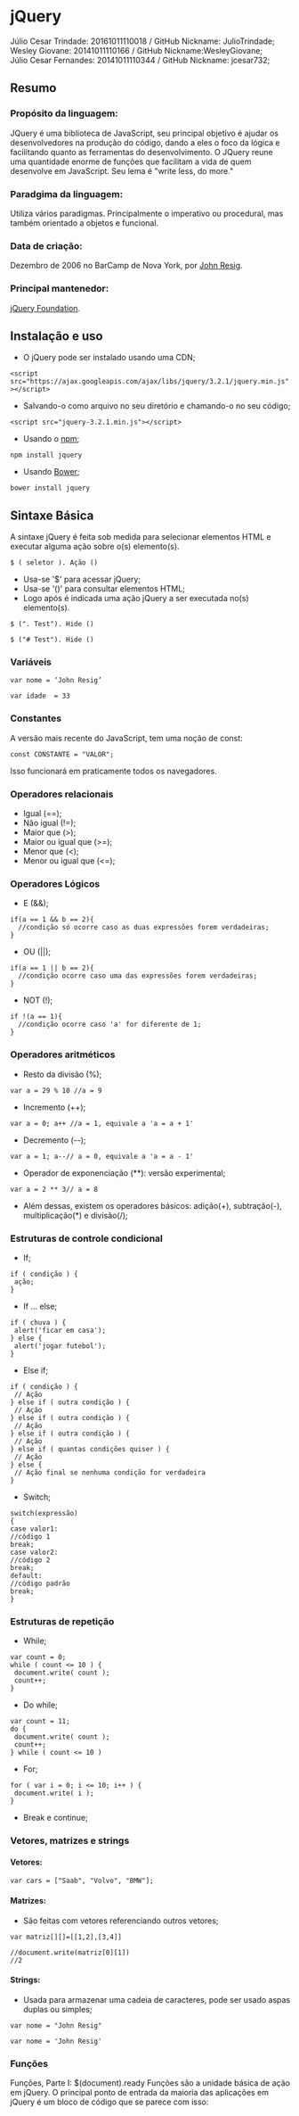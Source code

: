 # jQuery

Júlio Cesar Trindade: 20161011110018 / GitHub Nickname: JulioTrindade;<br/>
Wesley Giovane: 20141011110166 / GitHub Nickname:WesleyGiovane;<br/>
Júlio Cesar Fernandes: 20141011110344 / GitHub Nickname: jcesar732;<br/>

## Resumo

### Propósito da linguagem:

  JQuery é uma biblioteca de JavaScript, seu principal objetivo é ajudar os desenvolvedores na produção do código, dando a eles o foco da lógica e facilitando quanto as ferramentas do desenvolvimento. O JQuery reune uma quantidade enorme de funções que facilitam a vida de quem desenvolve em JavaScript. Seu lema é "write less, do more." 
  
  
### Paradgima da linguagem:

Utiliza vários paradigmas. Principalmente o imperativo ou procedural, mas também orientado a objetos e funcional.


### Data de criação:  

Dezembro de 2006 no BarCamp de Nova York, por [John Resig](https://en.wikipedia.org/wiki/John_Resig ""). 


### Principal mantenedor:

[jQuery Foundation](https://jquery.org/team/ ""). 


## Instalação e uso

- O jQuery pode ser instalado usando uma CDN;

`<script src="https://ajax.googleapis.com/ajax/libs/jquery/3.2.1/jquery.min.js"></script>`

- Salvando-o como arquivo no seu diretório e chamando-o no seu código;

`<script src="jquery-3.2.1.min.js"></script>`

- Usando o [npm](https://www.npmjs.com/ "");

`npm install jquery`

- Usando [Bower](https://bower.io/ "");

`bower install jquery`

## Sintaxe Básica

A sintaxe jQuery é feita sob medida para selecionar elementos HTML e executar alguma ação sobre o(s) elemento(s).

`$ ( seletor ). Ação ()`

- Usa-se '$' para acessar jQuery;
- Usa-se '()' para consultar elementos HTML;
- Logo após é indicada uma ação jQuery a ser executada no(s) elemento(s).

`$ (". Test"). Hide ()`

`$ ("# Test"). Hide ()`

### Variáveis

`var nome = ‘John Resig’`

`var idade  = 33`

### Constantes

A versão mais recente do JavaScript, tem uma noção de const:

`const CONSTANTE = "VALOR";`

Isso funcionará em praticamente todos os navegadores.

### Operadores relacionais

- Igual (==);
- Não igual (!=);
- Maior que (>);
- Maior ou igual que (>=);
- Menor que (<);
- Menor ou igual que (<=);

### Operadores Lógicos

- E (&&);
```
if(a == 1 && b == 2){
  //condição só ocorre caso as duas expressões forem verdadeiras;
}
```

- OU (||);
```
if(a == 1 || b == 2){
  //condição ocorre caso uma das expressões forem verdadeiras;
}
```

- NOT (!);

```
if !(a == 1){
  //condição ocorre caso 'a' for diferente de 1;
}
```

### Operadores aritméticos

- Resto da divisão (%);

`var a = 29 % 10 //a = 9`

- Incremento (++);

`var a = 0; a++ //a = 1, equivale a 'a = a + 1'`

- Decremento (--);

`var a = 1; a--// a = 0, equivale a 'a = a - 1'`

- Operador de exponenciação (**): versão experimental;

`var a = 2 ** 3// a = 8`

- Além dessas, existem os operadores básicos: adição(+), subtração(-), multiplicação(*) e divisão(/);

### Estruturas de controle condicional

- If;

```
if ( condição ) {
 ação;
}
```

- If … else;

```
if ( chuva ) {
 alert('ficar em casa');
} else {
 alert('jogar futebol');
}
```

- Else if;

```
if ( condição ) {
 // Ação
} else if ( outra condição ) {
 // Ação
} else if ( outra condição ) {
 // Ação
} else if ( outra condição ) {
 // Ação
} else if ( quantas condições quiser ) {
 // Ação
} else {
 // Ação final se nenhuma condição for verdadeira
}
```

- Switch;

```
switch(expressão)
{
case valor1:
//código 1
break;
case valor2:
//código 2
break;
default:
//código padrão
break;
}
```

### Estruturas de repetição

- While;

```
var count = 0;
while ( count <= 10 ) {
 document.write( count );
 count++;
} 
```

- Do while;

```
var count = 11;
do {
 document.write( count );
 count++;
} while ( count <= 10 )
```

- For;

```
for ( var i = 0; i <= 10; i++ ) {
 document.write( i );
} 
```

- Break e continue;

### Vetores, matrizes e strings

#### Vetores:

`var cars = ["Saab", "Volvo", "BMW"];`

#### Matrizes:

- São feitas com vetores referenciando outros vetores;

```
var matriz[][]=[[1,2],[3,4]]

//document.write(matriz[0][1])
//2
```

#### Strings:

- Usada para armazenar uma cadeia de caracteres, pode ser usado aspas duplas ou simples;

`var nome = "John Resig"`

`var nome = 'John Resig'`

### Funções

Funções, Parte I: $(document).ready
Funções são a unidade básica de ação em jQuery. O principal ponto de entrada da maioria das aplicações em jQuery é um bloco de código que se parece com isso:
